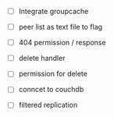 - [ ] Integrate groupcache
- [ ] peer list as text file to flag


- [ ] 404 permission / response


- [ ] delete handler
- [ ] permission for delete


- [ ] conncet to couchdb
- [ ] filtered replication
